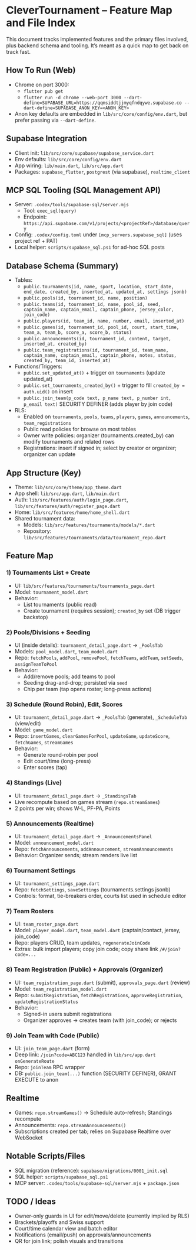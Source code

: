 # CleverTournament – Feature Map and File Index

This document tracks implemented features and the primary files involved, plus backend schema and tooling. It’s meant as a quick map to get back on track fast.

## How To Run (Web)
- Chrome on port 3000:
  - `flutter pub get`
  - `flutter run -d chrome --web-port 3000 --dart-define=SUPABASE_URL=https://qqmsiddtjjmyqfndqywe.supabase.co --dart-define=SUPABASE_ANON_KEY=<ANON_KEY>`
- Anon key defaults are embedded in `lib/src/core/config/env.dart`, but prefer passing via `--dart-define`.

## Supabase Integration
- Client init: `lib/src/core/supabase/supabase_service.dart`
- Env defaults: `lib/src/core/config/env.dart`
- App wiring: `lib/main.dart`, `lib/src/app.dart`
- Packages: `supabase_flutter`, `postgrest` (via supabase), `realtime_client`

## MCP SQL Tooling (SQL Management API)
- Server: `.codex/tools/supabase-sql/server.mjs`
  - Tool: `exec_sql(query)`
  - Endpoint: `https://api.supabase.com/v1/projects/<projectRef>/database/query`
- Config: `.codex/config.toml` under `[mcp_servers.supabase_sql]` (uses project ref + PAT)
- Local helper: `scripts/supabase_sql.ps1` for ad-hoc SQL posts

## Database Schema (Summary)
- Tables:
  - `public.tournaments(id, name, sport, location, start_date, end_date, created_by, inserted_at, updated_at, settings jsonb)`
  - `public.pools(id, tournament_id, name, position)`
  - `public.teams(id, tournament_id, name, pool_id, seed, captain_name, captain_email, captain_phone, jersey_color, join_code)`
  - `public.players(id, team_id, name, number, email, inserted_at)`
  - `public.games(id, tournament_id, pool_id, court, start_time, team_a, team_b, score_a, score_b, status)`
  - `public.announcements(id, tournament_id, content, target, inserted_at, created_by)`
  - `public.team_registrations(id, tournament_id, team_name, captain_name, captain_email, captain_phone, notes, status, created_by, team_id, inserted_at)`
- Functions/Triggers:
  - `public.set_updated_at()` + trigger on `tournaments` (update updated_at)
  - `public.set_tournaments_created_by()` + trigger to fill `created_by = auth.uid()` on insert
  - `public.join_team(p_code text, p_name text, p_number int, p_email text)` SECURITY DEFINER (adds player by join code)
- RLS:
  - Enabled on `tournaments`, `pools`, `teams`, `players`, `games`, `announcements`, `team_registrations`
  - Public read policies for browse on most tables
  - Owner write policies: organizer (tournaments.created_by) can modify tournaments and related rows
  - Registrations: insert if signed in; select by creator or organizer; organizer can update

## App Structure (Key)
- Theme: `lib/src/core/theme/app_theme.dart`
- App shell: `lib/src/app.dart`, `lib/main.dart`
- Auth: `lib/src/features/auth/login_page.dart`, `lib/src/features/auth/register_page.dart`
- Home: `lib/src/features/home/home_shell.dart`
- Shared tournament data:
  - Models: `lib/src/features/tournaments/models/*.dart`
  - Repository: `lib/src/features/tournaments/data/tournament_repo.dart`

## Feature Map

### 1) Tournaments List + Create
- UI: `lib/src/features/tournaments/tournaments_page.dart`
- Model: `tournament_model.dart`
- Behavior:
  - List tournaments (public read)
  - Create tournament (requires session); `created_by` set (DB trigger backstop)

### 2) Pools/Divisions + Seeding
- UI (inside details): `tournament_detail_page.dart` → `_PoolsTab`
- Models: `pool_model.dart`, `team_model.dart`
- Repo: `fetchPools`, `addPool`, `removePool`, `fetchTeams`, `addTeam`, `setSeeds`, `assignTeamToPool`
- Behavior:
  - Add/remove pools; add teams to pool
  - Seeding drag-and-drop; persisted via `seed`
  - Chip per team (tap opens roster; long-press actions)

### 3) Schedule (Round Robin), Edit, Scores
- UI: `tournament_detail_page.dart` → `_PoolsTab` (generate), `_ScheduleTab` (view/edit)
- Model: `game_model.dart`
- Repo: `insertGames`, `clearGamesForPool`, `updateGame`, `updateScore`, `fetchGames`, `streamGames`
- Behavior:
  - Generate round-robin per pool
  - Edit court/time (long-press)
  - Enter scores (tap)

### 4) Standings (Live)
- UI: `tournament_detail_page.dart` → `_StandingsTab`
- Live recompute based on games stream (`repo.streamGames`)
- 2 points per win; shows W-L, PF-PA, Points

### 5) Announcements (Realtime)
- UI: `tournament_detail_page.dart` → `_AnnouncementsPanel`
- Model: `announcement_model.dart`
- Repo: `fetchAnnouncements`, `addAnnouncement`, `streamAnnouncements`
- Behavior: Organizer sends; stream renders live list

### 6) Tournament Settings
- UI: `tournament_settings_page.dart`
- Repo: `fetchSettings`, `saveSettings` (tournaments.settings jsonb)
- Controls: format, tie-breakers order, courts list used in schedule editor

### 7) Team Rosters
- UI: `team_roster_page.dart`
- Model: `player_model.dart`, `team_model.dart` (captain/contact, jersey, join_code)
- Repo: players CRUD, team updates, `regenerateJoinCode`
- Extras: bulk import players; copy join code; copy share link `/#/join?code=...`

### 8) Team Registration (Public) + Approvals (Organizer)
- UI: `team_registration_page.dart` (submit), `approvals_page.dart` (review)
- Model: `team_registration_model.dart`
- Repo: `submitRegistration`, `fetchRegistrations`, `approveRegistration`, `updateRegistrationStatus`
- Behavior:
  - Signed-in users submit registrations
  - Organizer approves → creates team (with join_code); or rejects

### 9) Join Team with Code (Public)
- UI: `join_team_page.dart` (form)
- Deep link: `/join?code=ABC123` handled in `lib/src/app.dart` `onGenerateRoute`
- Repo: `joinTeam` RPC wrapper
- DB: `public.join_team(...)` function (SECURITY DEFINER), GRANT EXECUTE to anon

## Realtime
- Games: `repo.streamGames()` → Schedule auto-refresh; Standings recompute
- Announcements: `repo.streamAnnouncements()`
- Subscriptions created per tab; relies on Supabase Realtime over WebSocket

## Notable Scripts/Files
- SQL migration (reference): `supabase/migrations/0001_init.sql`
- SQL helper: `scripts/supabase_sql.ps1`
- MCP server: `.codex/tools/supabase-sql/server.mjs` + `package.json`

## TODO / Ideas
- Owner-only guards in UI for edit/move/delete (currently implied by RLS)
- Brackets/playoffs and Swiss support
- Court/time calendar view and batch editor
- Notifications (email/push) on approvals/announcements
- QR for join link; polish visuals and transitions

